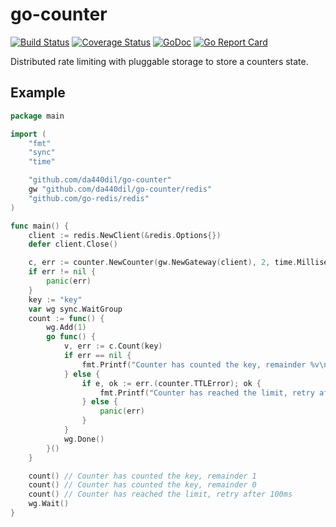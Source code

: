 # go-counter

[![Build Status](https://travis-ci.com/da440dil/go-counter.svg?branch=master)](https://travis-ci.com/da440dil/go-counter)
[![Coverage Status](https://coveralls.io/repos/github/da440dil/go-counter/badge.svg?branch=master)](https://coveralls.io/github/da440dil/go-counter?branch=master)
[![GoDoc](https://godoc.org/github.com/da440dil/go-counter?status.svg)](https://godoc.org/github.com/da440dil/go-counter)
[![Go Report Card](https://goreportcard.com/badge/github.com/da440dil/go-counter)](https://goreportcard.com/report/github.com/da440dil/go-counter)

Distributed rate limiting with pluggable storage to store a counters state.

## Example

```go
package main

import (
	"fmt"
	"sync"
	"time"

	"github.com/da440dil/go-counter"
	gw "github.com/da440dil/go-counter/redis"
	"github.com/go-redis/redis"
)

func main() {
	client := redis.NewClient(&redis.Options{})
	defer client.Close()

	c, err := counter.NewCounter(gw.NewGateway(client), 2, time.Millisecond*100)
	if err != nil {
		panic(err)
	}
	key := "key"
	var wg sync.WaitGroup
	count := func() {
		wg.Add(1)
		go func() {
			v, err := c.Count(key)
			if err == nil {
				fmt.Printf("Counter has counted the key, remainder %v\n", v)
			} else {
				if e, ok := err.(counter.TTLError); ok {
					fmt.Printf("Counter has reached the limit, retry after %v\n", e.TTL())
				} else {
					panic(err)
				}
			}
			wg.Done()
		}()
	}

	count() // Counter has counted the key, remainder 1
	count() // Counter has counted the key, remainder 0
	count() // Counter has reached the limit, retry after 100ms
	wg.Wait()
}
```